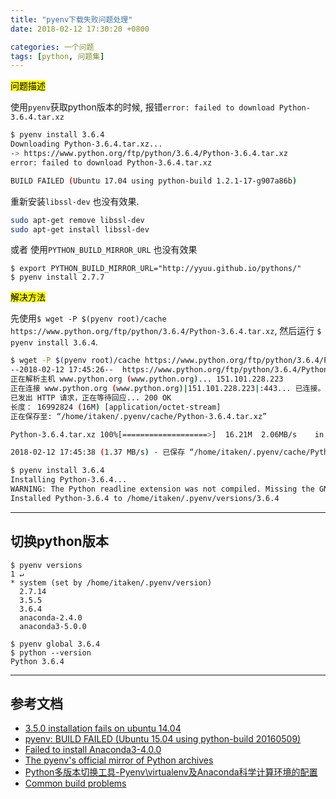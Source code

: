 ```yaml
---
title: "pyenv下载失败问题处理"
date: 2018-02-12 17:30:20 +0800

categories: 一个问题
tags: [python, 问题集]
---
```


<mark>问题描述</mark>

使用`pyenv`获取python版本的时候, 报错`error: failed to download Python-3.6.4.tar.xz`

```bash
$ pyenv install 3.6.4
Downloading Python-3.6.4.tar.xz...
-> https://www.python.org/ftp/python/3.6.4/Python-3.6.4.tar.xz
error: failed to download Python-3.6.4.tar.xz

BUILD FAILED (Ubuntu 17.04 using python-build 1.2.1-17-g907a86b)

```

重新安装`libssl-dev` 也没有效果.

```bash
sudo apt-get remove libssl-dev
sudo apt-get install libssl-dev
```

或者 使用`PYTHON_BUILD_MIRROR_URL` 也没有效果
```
$ export PYTHON_BUILD_MIRROR_URL="http://yyuu.github.io/pythons/"
$ pyenv install 2.7.7
```

<mark>解决方法</mark>

先使用`$ wget -P $(pyenv root)/cache https://www.python.org/ftp/python/3.6.4/Python-3.6.4.tar.xz`,
然后运行 `$ pyenv install 3.6.4`.


```bash
$ wget -P $(pyenv root)/cache https://www.python.org/ftp/python/3.6.4/Python-3.6.4.tar.xz
--2018-02-12 17:45:26--  https://www.python.org/ftp/python/3.6.4/Python-3.6.4.tar.xz
正在解析主机 www.python.org (www.python.org)... 151.101.228.223
正在连接 www.python.org (www.python.org)|151.101.228.223|:443... 已连接。
已发出 HTTP 请求，正在等待回应... 200 OK
长度： 16992824 (16M) [application/octet-stream]
正在保存至: “/home/itaken/.pyenv/cache/Python-3.6.4.tar.xz”

Python-3.6.4.tar.xz 100%[===================>]  16.21M  2.06MB/s    in 12s     

2018-02-12 17:45:38 (1.37 MB/s) - 已保存 “/home/itaken/.pyenv/cache/Python-3.6.4.tar.xz” [16992824/16992824])

$ pyenv install 3.6.4
Installing Python-3.6.4...
WARNING: The Python readline extension was not compiled. Missing the GNU readline lib?
Installed Python-3.6.4 to /home/itaken/.pyenv/versions/3.6.4
```

---
## 切换python版本

```
$ pyenv versions                                                          1 ↵
* system (set by /home/itaken/.pyenv/version)
  2.7.14
  3.5.5
  3.6.4
  anaconda-2.4.0
  anaconda3-5.0.0

$ pyenv global 3.6.4
$ python --version
Python 3.6.4
```

---
## 参考文档
- [3.5.0 installation fails on ubuntu 14.04](https://github.com/pyenv/pyenv/issues/483)
- [pyenv: BUILD FAILED (Ubuntu 15.04 using python-build 20160509)](https://stackoverflow.com/questions/37227854/pyenv-build-failed-ubuntu-15-04-using-python-build-20160509)
- [Failed to install Anaconda3-4.0.0](https://github.com/pyenv/pyenv/issues/597)
- [The pyenv's official mirror of Python archives](http://yyuu.github.io/pythons/)
- [Python多版本切换工具-Pyenv\virtualenv及Anaconda科学计算环境的配置](https://segmentfault.com/a/1190000004020387)
- [Common build problems](https://github.com/pyenv/pyenv/wiki/Common-build-problems)
